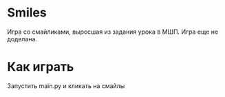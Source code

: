 # Smiles
Игра со смайликами, выросшая из задания урока в МШП. Игра еще не доделана. 

# Как играть
Запустить main.py и кликать на смайлы
